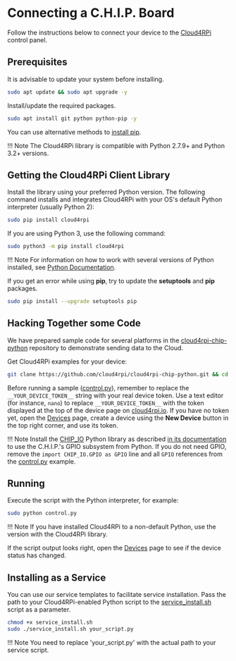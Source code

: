 # Connecting a C.H.I.P. Board

Follow the instructions below to connect your device to the [Cloud4RPi](https://cloud4rpi.io) control panel.

## Prerequisites

It is advisable to update your system before installing.

```sh
sudo apt update && sudo apt upgrade -y
```

Install/update the required packages.

```sh
sudo apt install git python python-pip -y
```

You can use alternative methods to [install pip](https://pip.pypa.io/en/stable/installing.html).

!!! Note
    The Cloud4RPi library is compatible with Python 2.7.9+ and Python 3.2+ versions.

## Getting the Cloud4RPi Client Library

Install the library using your preferred Python version. The following command installs and integrates Cloud4RPi with your OS's default Python interpreter (usually Python 2):

```sh
sudo pip install cloud4rpi
```

If you are using Python 3, use the following command:

```sh
sudo python3 -m pip install cloud4rpi
```

!!! Note
    For information on how to work with several versions of Python installed, see [Python Documentation](https://docs.python.org/3/installing/).

If you get an error while using **pip**, try to update the **setuptools** and **pip** packages.

```sh
sudo pip install --upgrade setuptools pip
```

## Hacking Together some Code

We have prepared sample code for several platforms in the [cloud4rpi-chip-python](https://github.com/cloud4rpi/cloud4rpi-chip-python) repository to demonstrate sending data to the Cloud.

Get Cloud4RPi examples for your device:

```sh
git clone https://github.com/cloud4rpi/cloud4rpi-chip-python.git && cd cloud4rpi-chip-python
```

Before running a sample ([control.py](https://github.com/cloud4rpi/cloud4rpi-chip-python/blob/master/control.py)), remember to replace the `__YOUR_DEVICE_TOKEN__` string with your real device token. Use a text editor (for instance, `nano`) to replace `__YOUR_DEVICE_TOKEN__` with the token displayed at the top of the device page on [cloud4rpi.io](https://cloud4rpi.io/). If you have no token yet, open the [Devices](https://cloud4rpi.io/devices) page, create a device using the **New Device** button in the top right corner, and use its token.

!!! Note
    Install the [CHIP_IO](https://github.com/xtacocorex/CHIP_IO) Python library as described [in its documentation](https://github.com/xtacocorex/CHIP_IO) to use the C.H.I.P.'s GPIO subsystem from Python. If you do not need GPIO, remove the `import CHIP_IO.GPIO as GPIO` line and all `GPIO` references from the [control.py](https://github.com/cloud4rpi/cloud4rpi-chip-python/blob/master/control.py) example.

## Running

Execute the script with the Python interpreter, for example:

```sh
sudo python control.py
```

!!! Note
    If you have installed Cloud4RPi to a non-default Python, use the version with the Cloud4RPi library.

If the script output looks right, open the [Devices](https://cloud4rpi.io/devices) page to see if the device status has changed.


## Installing as a Service

You can use our service templates to facilitate service installation. Pass the path to your Cloud4RPi-enabled Python script to the [service_install.sh](https://github.com/cloud4rpi/cloud4rpi-chip-python/blob/master/service_install.sh) script as a parameter.

```sh
chmod +x service_install.sh
sudo ./service_install.sh your_script.py
```

!!! Note
    You need to replace 'your_script.py' with the actual path to your service script.
